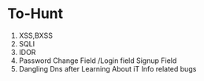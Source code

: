 # To-Hunt

1. XSS,BXSS
2. SQLI
3. IDOR
4. Password Change Field /Login field Signup Field
5. Dangling Dns after Learning About iT
   Info related bugs
